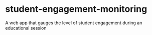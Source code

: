 # student-engagement-monitoring
A web app that gauges the level of student engagement during an educational session
